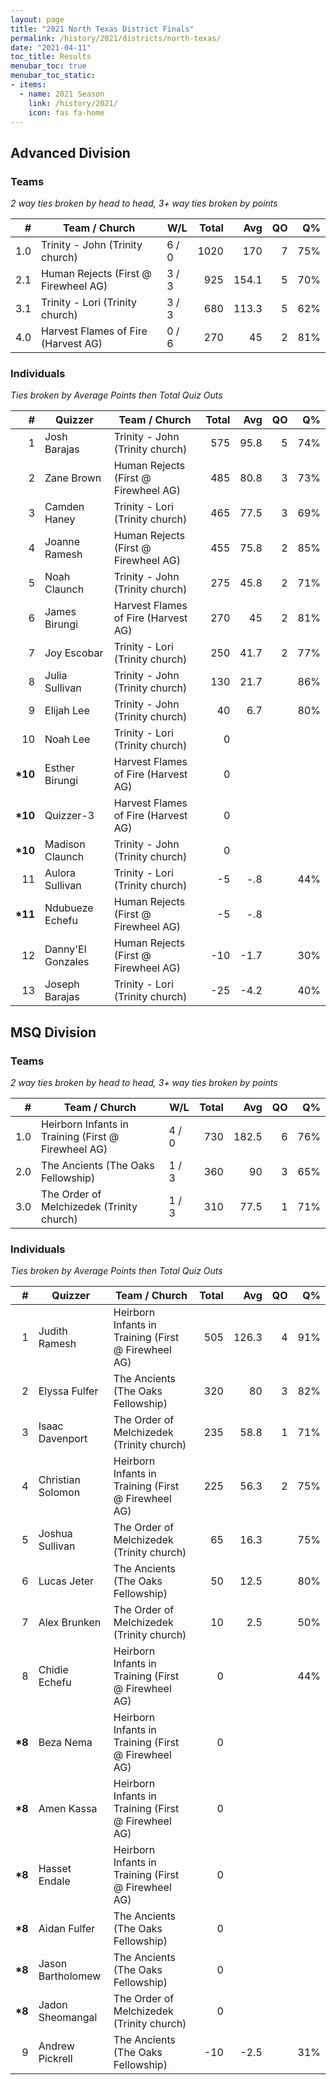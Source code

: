 ```yaml
---
layout: page
title: "2021 North Texas District Finals"
permalink: /history/2021/districts/north-texas/
date: "2021-04-11"
toc_title: Results
menubar_toc: true
menubar_toc_static:
- items:
  - name: 2021 Season
    link: /history/2021/
    icon: fas fa-home
---
```


## Advanced Division

### Teams

*2 way ties broken by head to head, 3+ way ties broken by points*

| #   | Team / Church                        | W/L   | Total | Avg   | QO | Q%  |
|----:|--------------------------------------|-------|------:|------:|---:|----:|
| 1.0 | Trinity - John (Trinity church)      | 6 / 0 | 1020  | 170   | 7  | 75% |
| 2.1 | Human Rejects (First @ Firewheel AG) | 3 / 3 | 925   | 154.1 | 5  | 70% |
| 3.1 | Trinity - Lori (Trinity church)      | 3 / 3 | 680   | 113.3 | 5  | 62% |
| 4.0 | Harvest Flames of Fire (Harvest AG)  | 0 / 6 | 270   | 45    | 2  | 81% |

### Individuals

*Ties broken by Average Points then Total Quiz Outs*

| #        | Quizzer           | Team / Church                        | Total | Avg  | QO | Q%  |
|---------:|-------------------|--------------------------------------|------:|-----:|---:|----:|
| 1        | Josh Barajas      | Trinity - John (Trinity church)      | 575   | 95.8 | 5  | 74% |
| 2        | Zane Brown        | Human Rejects (First @ Firewheel AG) | 485   | 80.8 | 3  | 73% |
| 3        | Camden Haney      | Trinity - Lori (Trinity church)      | 465   | 77.5 | 3  | 69% |
| 4        | Joanne Ramesh     | Human Rejects (First @ Firewheel AG) | 455   | 75.8 | 2  | 85% |
| 5        | Noah Claunch      | Trinity - John (Trinity church)      | 275   | 45.8 | 2  | 71% |
| 6        | James Birungi     | Harvest Flames of Fire (Harvest AG)  | 270   | 45   | 2  | 81% |
| 7        | Joy Escobar       | Trinity - Lori (Trinity church)      | 250   | 41.7 | 2  | 77% |
| 8        | Julia Sullivan    | Trinity - John (Trinity church)      | 130   | 21.7 |    | 86% |
| 9        | Elijah Lee        | Trinity - John (Trinity church)      | 40    | 6.7  |    | 80% |
| 10       | Noah Lee          | Trinity - Lori (Trinity church)      | 0     |      |    |     |
| **\*10** | Esther Birungi    | Harvest Flames of Fire (Harvest AG)  | 0     |      |    |     |
| **\*10** | Quizzer-3         | Harvest Flames of Fire (Harvest AG)  | 0     |      |    |     |
| **\*10** | Madison Claunch   | Trinity - John (Trinity church)      | 0     |      |    |     |
| 11       | Aulora Sullivan   | Trinity - Lori (Trinity church)      | -5    | -.8  |    | 44% |
| **\*11** | Ndubueze Echefu   | Human Rejects (First @ Firewheel AG) | -5    | -.8  |    |     |
| 12       | Danny'El Gonzales | Human Rejects (First @ Firewheel AG) | -10   | -1.7 |    | 30% |
| 13       | Joseph Barajas    | Trinity - Lori (Trinity church)      | -25   | -4.2 |    | 40% |


## MSQ Division

### Teams

*2 way ties broken by head to head, 3+ way ties broken by points*

| #   | Team / Church                                       | W/L   | Total | Avg   | QO | Q%  |
|----:|-----------------------------------------------------|-------|------:|------:|---:|----:|
| 1.0 | Heirborn Infants in Training (First @ Firewheel AG) | 4 / 0 | 730   | 182.5 | 6  | 76% |
| 2.0 | The Ancients (The Oaks Fellowship)                  | 1 / 3 | 360   | 90    | 3  | 65% |
| 3.0 | The Order of Melchizedek (Trinity church)           | 1 / 3 | 310   | 77.5  | 1  | 71% |

### Individuals

*Ties broken by Average Points then Total Quiz Outs*

| #       | Quizzer           | Team / Church                                       | Total | Avg   | QO | Q%  |
|--------:|-------------------|-----------------------------------------------------|------:|------:|---:|----:|
| 1       | Judith Ramesh     | Heirborn Infants in Training (First @ Firewheel AG) | 505   | 126.3 | 4  | 91% |
| 2       | Elyssa Fulfer     | The Ancients (The Oaks Fellowship)                  | 320   | 80    | 3  | 82% |
| 3       | Isaac Davenport   | The Order of Melchizedek (Trinity church)           | 235   | 58.8  | 1  | 71% |
| 4       | Christian Solomon | Heirborn Infants in Training (First @ Firewheel AG) | 225   | 56.3  | 2  | 75% |
| 5       | Joshua Sullivan   | The Order of Melchizedek (Trinity church)           | 65    | 16.3  |    | 75% |
| 6       | Lucas Jeter       | The Ancients (The Oaks Fellowship)                  | 50    | 12.5  |    | 80% |
| 7       | Alex Brunken      | The Order of Melchizedek (Trinity church)           | 10    | 2.5   |    | 50% |
| 8       | Chidie Echefu     | Heirborn Infants in Training (First @ Firewheel AG) | 0     |       |    | 44% |
| **\*8** | Beza Nema         | Heirborn Infants in Training (First @ Firewheel AG) | 0     |       |    |     |
| **\*8** | Amen Kassa        | Heirborn Infants in Training (First @ Firewheel AG) | 0     |       |    |     |
| **\*8** | Hasset Endale     | Heirborn Infants in Training (First @ Firewheel AG) | 0     |       |    |     |
| **\*8** | Aidan Fulfer      | The Ancients (The Oaks Fellowship)                  | 0     |       |    |     |
| **\*8** | Jason Bartholomew | The Ancients (The Oaks Fellowship)                  | 0     |       |    |     |
| **\*8** | Jadon Sheomangal  | The Order of Melchizedek (Trinity church)           | 0     |       |    |     |
| 9       | Andrew Pickrell   | The Ancients (The Oaks Fellowship)                  | -10   | -2.5  |    | 31% |

